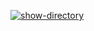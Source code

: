 [![show-directory](https://github.com/raga73/hexlet-my-first-workflow/actions/workflows/main.yml/badge.svg)](https://github.com/raga73/hexlet-my-first-workflow/actions/workflows/main.yml)
